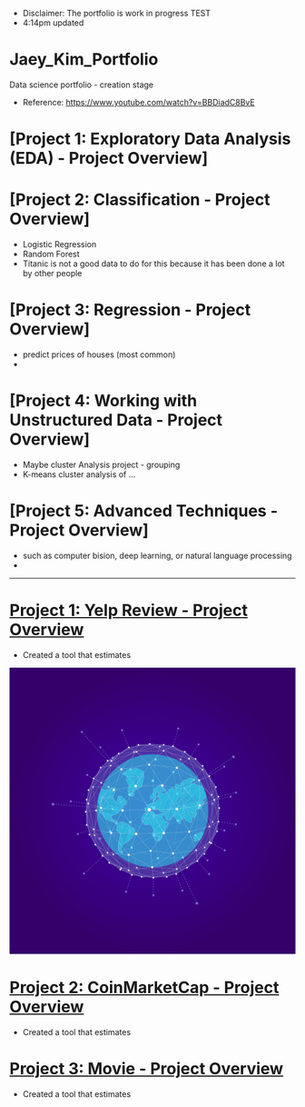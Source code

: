 * Disclaimer: The portfolio is work in progress TEST
* 4:14pm updated

# Jaey_Kim_Portfolio
Data science portfolio - creation stage
* Reference: https://www.youtube.com/watch?v=BBDiadC8BvE

# [Project 1: Exploratory Data Analysis (EDA) - Project Overview]

# [Project 2: Classification  - Project Overview]
* Logistic Regression
* Random Forest
* Titanic is not a good data to do for this because it has been done a lot by other people

# [Project 3: Regression  - Project Overview]
* predict prices of houses (most common)
* 

# [Project 4: Working with Unstructured Data  - Project Overview]
* Maybe cluster Analysis project - grouping
* K-means cluster analysis of ...

# [Project 5: Advanced Techniques  - Project Overview]
* such as computer bision, deep learning, or natural language processing
* 



---

# [Project 1: Yelp Review - Project Overview](https://github.com/annkim1223/yelp_review)
* Created a tool that estimates 

![](/images/earth-g466520a0b_1280.png)

# [Project 2: CoinMarketCap - Project Overview](https://github.com/annkim1223/coinmarkeetcap_scrapper_2020)
* Created a tool that estimates 

# [Project 3: Movie - Project Overview](https://github.com/annkim1223/Movie)
* Created a tool that estimates 


